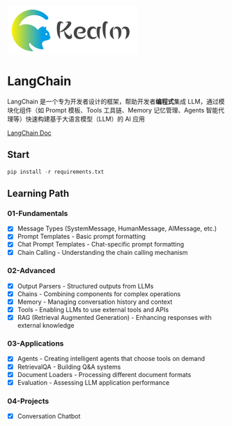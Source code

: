 ![logo](../../shared/static/imgs/logo-kealm.png)

# LangChain

LangChain 是一个专为开发者设计的框架，帮助开发者**编程式**集成 LLM，通过模块化组件（如 Prompt 模板、Tools 工具链、Memory 记忆管理、Agents 智能代理等）快速构建基于大语言模型（LLM）的 AI 应用

[LangChain Doc](https://js.langchain.com/docs/introduction/)

## Start

```py
pip install -r requirements.txt
```

## Learning Path

### 01-Fundamentals

- [x] Message Types (SystemMessage, HumanMessage, AIMessage, etc.)
- [x] Prompt Templates - Basic prompt formatting
- [x] Chat Prompt Templates - Chat-specific prompt formatting
- [x] Chain Calling - Understanding the chain calling mechanism

### 02-Advanced

- [x] Output Parsers - Structured outputs from LLMs
- [x] Chains - Combining components for complex operations
- [x] Memory - Managing conversation history and context
- [x] Tools - Enabling LLMs to use external tools and APIs
- [x] RAG (Retrieval Augmented Generation) - Enhancing responses with external knowledge

### 03-Applications

- [x] Agents - Creating intelligent agents that choose tools on demand
- [x] RetrievalQA - Building Q&A systems
- [x] Document Loaders - Processing different document formats
- [x] Evaluation - Assessing LLM application performance

### 04-Projects

- [x] Conversation Chatbot
